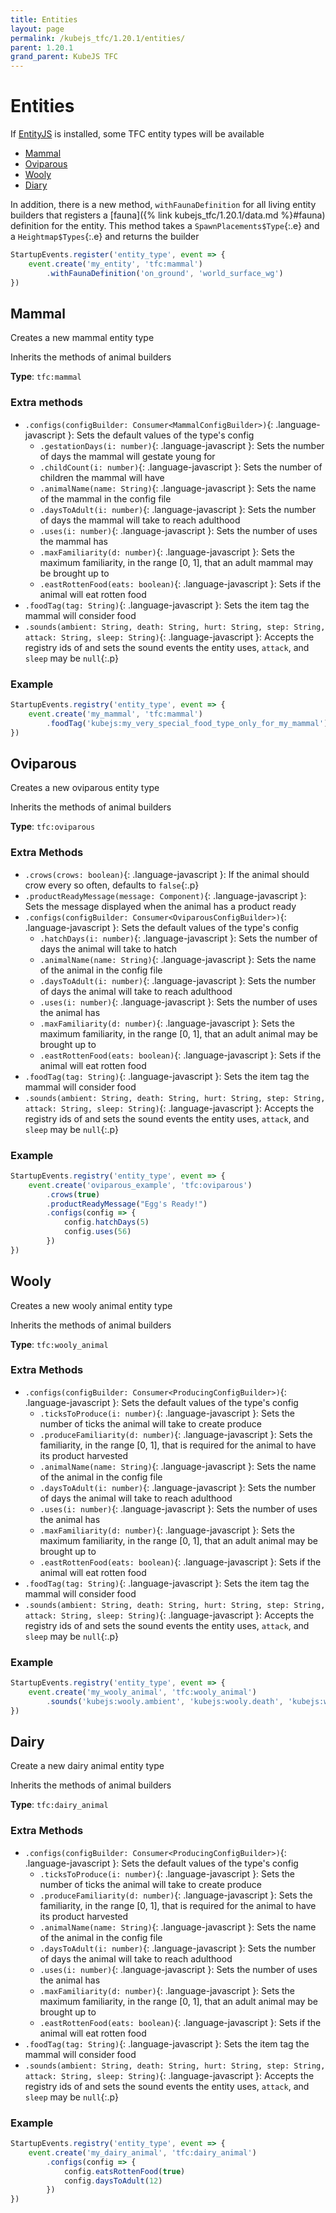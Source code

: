 ```yaml
---
title: Entities
layout: page
permalink: /kubejs_tfc/1.20.1/entities/
parent: 1.20.1
grand_parent: KubeJS TFC
---
```


# Entities

If [EntityJS](https://modrinth.com/mod/entityjs) is installed, some TFC entity types will be available

- [Mammal](#mammal)
- [Oviparous](#oviparous)
- [Wooly](#wooly)
- [Diary](#dairy)

In addition, there is a new method, `withFaunaDefinition` for all living entity builders that registers a [fauna]({% link kubejs_tfc/1.20.1/data.md %}#fauna) definition for the entity. This method takes a `SpawnPlacements$Type`{:.e} and a `Heightmap$Types`{:.e} and returns the builder

```js
StartupEvents.register('entity_type', event => {
    event.create('my_entity', 'tfc:mammal')
        .withFaunaDefinition('on_ground', 'world_surface_wg')
})
```

## Mammal

Creates a new mammal entity type

Inherits the methods of animal builders

**Type**: `tfc:mammal`

### Extra methods

- `.configs(configBuilder: Consumer<MammalConfigBuilder>)`{: .language-javascript }: Sets the default values of the type's config
    - `.gestationDays(i: number)`{: .language-javascript }: Sets the number of days the mammal will gestate young for
    - `.childCount(i: number)`{: .language-javascript }: Sets the number of children the mammal will have
    - `.animalName(name: String)`{: .language-javascript }: Sets the name of the mammal in the config file
    - `.daysToAdult(i: number)`{: .language-javascript }: Sets the number of days the mammal will take to reach adulthood
    - `.uses(i: number)`{: .language-javascript }: Sets the number of uses the mammal has
    - `.maxFamiliarity(d: number)`{: .language-javascript }: Sets the maximum familiarity, in the range [0, 1], that an adult mammal may be brought up to
    - `.eastRottenFood(eats: boolean)`{: .language-javascript }: Sets if the animal will eat rotten food
- `.foodTag(tag: String)`{: .language-javascript }: Sets the item tag the mammal will consider food
- `.sounds(ambient: String, death: String, hurt: String, step: String, attack: String, sleep: String)`{: .language-javascript }: Accepts the registry ids of and sets the sound events the entity uses, `attack`, and `sleep` may be `null`{:.p}

### Example

```js
StartupEvents.registry('entity_type', event => {
    event.create('my_mammal', 'tfc:mammal')
        .foodTag('kubejs:my_very_special_food_type_only_for_my_mammal')
})
```

## Oviparous

Creates a new oviparous entity type

Inherits the methods of animal builders

**Type**: `tfc:oviparous`

### Extra Methods

- `.crows(crows: boolean)`{: .language-javascript }: If the animal should crow every so often, defaults to `false`{:.p}
- `.productReadyMessage(message: Component)`{: .language-javascript }: Sets the message displayed when the animal has a product ready
- `.configs(configBuilder: Consumer<OviparousConfigBuilder>)`{: .language-javascript }: Sets the default values of the type's config
    - `.hatchDays(i: number)`{: .language-javascript }: Sets the number of days the animal will take to hatch
    - `.animalName(name: String)`{: .language-javascript }: Sets the name of the animal in the config file
    - `.daysToAdult(i: number)`{: .language-javascript }: Sets the number of days the animal will take to reach adulthood
    - `.uses(i: number)`{: .language-javascript }: Sets the number of uses the animal has
    - `.maxFamiliarity(d: number)`{: .language-javascript }: Sets the maximum familiarity, in the range [0, 1], that an adult animal may be brought up to
    - `.eastRottenFood(eats: boolean)`{: .language-javascript }: Sets if the animal will eat rotten food
- `.foodTag(tag: String)`{: .language-javascript }: Sets the item tag the mammal will consider food
- `.sounds(ambient: String, death: String, hurt: String, step: String, attack: String, sleep: String)`{: .language-javascript }: Accepts the registry ids of and sets the sound events the entity uses, `attack`, and `sleep` may be `null`{:.p}

### Example

```js
StartupEvents.registry('entity_type', event => {
    event.create('oviparous_example', 'tfc:oviparous')
        .crows(true)
        .productReadyMessage("Egg's Ready!")
        .configs(config => {
            config.hatchDays(5)
            config.uses(56)
        })
})
```

## Wooly

Creates a new wooly animal entity type

Inherits the methods of animal builders

**Type**: `tfc:wooly_animal`

### Extra Methods

- `.configs(configBuilder: Consumer<ProducingConfigBuilder>)`{: .language-javascript }: Sets the default values of the type's config
    - `.ticksToProduce(i: number)`{: .language-javascript }: Sets the number of ticks the animal will take to create produce
    - `.produceFamiliarity(d: number)`{: .language-javascript }: Sets the familiarity, in the range [0, 1], that is required for the animal to have its product harvested
    - `.animalName(name: String)`{: .language-javascript }: Sets the name of the animal in the config file
    - `.daysToAdult(i: number)`{: .language-javascript }: Sets the number of days the animal will take to reach adulthood
    - `.uses(i: number)`{: .language-javascript }: Sets the number of uses the animal has
    - `.maxFamiliarity(d: number)`{: .language-javascript }: Sets the maximum familiarity, in the range [0, 1], that an adult animal may be brought up to
    - `.eastRottenFood(eats: boolean)`{: .language-javascript }: Sets if the animal will eat rotten food
- `.foodTag(tag: String)`{: .language-javascript }: Sets the item tag the mammal will consider food
- `.sounds(ambient: String, death: String, hurt: String, step: String, attack: String, sleep: String)`{: .language-javascript }: Accepts the registry ids of and sets the sound events the entity uses, `attack`, and `sleep` may be `null`{:.p}

### Example

```js
StartupEvents.registry('entity_type', event => {
    event.create('my_wooly_animal', 'tfc:wooly_animal')
        .sounds('kubejs:wooly.ambient', 'kubejs:wooly.death', 'kubejs:wooly.hurt', 'kubejs:wooly.step', null, null)
})
```

## Dairy

Create a new dairy animal entity type

Inherits the methods of animal builders

**Type**: `tfc:dairy_animal`

### Extra Methods

- `.configs(configBuilder: Consumer<ProducingConfigBuilder>)`{: .language-javascript }: Sets the default values of the type's config
    - `.ticksToProduce(i: number)`{: .language-javascript }: Sets the number of ticks the animal will take to create produce
    - `.produceFamiliarity(d: number)`{: .language-javascript }: Sets the familiarity, in the range [0, 1], that is required for the animal to have its product harvested
    - `.animalName(name: String)`{: .language-javascript }: Sets the name of the animal in the config file
    - `.daysToAdult(i: number)`{: .language-javascript }: Sets the number of days the animal will take to reach adulthood
    - `.uses(i: number)`{: .language-javascript }: Sets the number of uses the animal has
    - `.maxFamiliarity(d: number)`{: .language-javascript }: Sets the maximum familiarity, in the range [0, 1], that an adult animal may be brought up to
    - `.eastRottenFood(eats: boolean)`{: .language-javascript }: Sets if the animal will eat rotten food
- `.foodTag(tag: String)`{: .language-javascript }: Sets the item tag the mammal will consider food
- `.sounds(ambient: String, death: String, hurt: String, step: String, attack: String, sleep: String)`{: .language-javascript }: Accepts the registry ids of and sets the sound events the entity uses, `attack`, and `sleep` may be `null`{:.p}

### Example

```js
StartupEvents.registry('entity_type', event => {
    event.create('my_dairy_animal', 'tfc:dairy_animal')
        .configs(config => {
            config.eatsRottenFood(true)
            config.daysToAdult(12)
        })
})
```
